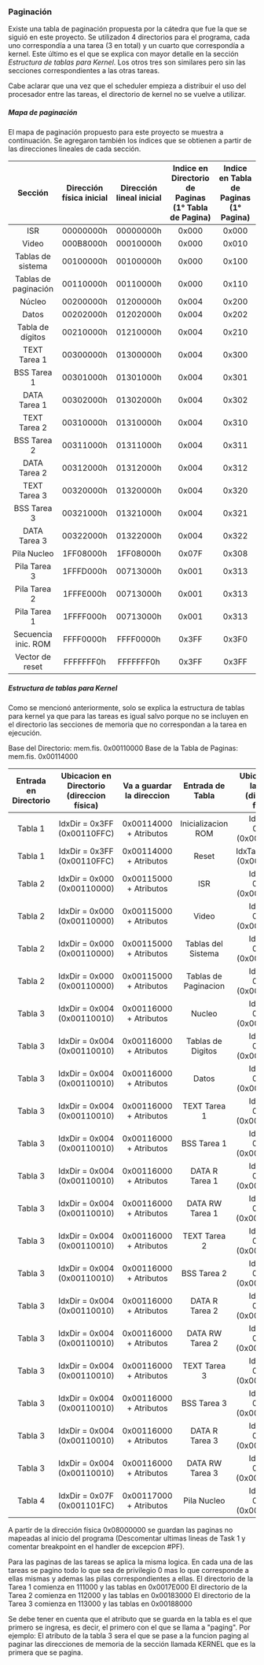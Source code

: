 ### Paginación

Existe una tabla de paginación propuesta por la cátedra que fue la que se siguió en este proyecto. Se utilizadon 4 directorios para el programa, cada uno correspondía a una tarea (3 en total) y un cuarto que correspondía a kernel. Este último es el que se explica con mayor detalle en la sección _Estructura de tablas para Kernel_. Los otros tres son similares pero sin las secciones correspondientes a las otras tareas.

Cabe aclarar que una vez que el scheduler empieza a distribuir el uso del procesador entre las tareas, el directorio de kernel no se vuelve a utilizar.

##### Mapa de paginación

El mapa de paginación propuesto para este proyecto se muestra a continuación. Se agregaron también los índices que se obtienen a partir de las direcciones lineales de cada sección.

|Sección|Dirección física inicial|Dirección lineal inicial|Indice en Directorio de Paginas (1° Tabla de Pagina)|Indice en Tabla de Paginas (1° Pagina)| 
|:---:|:---:|:---:|:---:|:---:|
|ISR                 |00000000h|00000000h|0x000|0x000|
|Video               |000B8000h|00010000h|0x000|0x010|
|Tablas de sistema   |00100000h|00100000h|0x000|0x100|
|Tablas de paginación|00110000h|00110000h|0x000|0x110|
|Núcleo              |00200000h|01200000h|0x004|0x200|
|Datos               |00202000h|01202000h|0x004|0x202|
|Tabla de dígitos    |00210000h|01210000h|0x004|0x210|
|TEXT Tarea 1        |00300000h|01300000h|0x004|0x300|
|BSS Tarea 1         |00301000h|01301000h|0x004|0x301|
|DATA Tarea 1        |00302000h|01302000h|0x004|0x302|
|TEXT Tarea 2        |00310000h|01310000h|0x004|0x310|
|BSS Tarea 2         |00311000h|01311000h|0x004|0x311|
|DATA Tarea 2        |00312000h|01312000h|0x004|0x312|
|TEXT Tarea 3        |00320000h|01320000h|0x004|0x320|
|BSS Tarea 3         |00321000h|01321000h|0x004|0x321|
|DATA Tarea 3        |00322000h|01322000h|0x004|0x322|
|Pila Nucleo         |1FF08000h|1FF08000h|0x07F|0x308|
|Pila Tarea 3        |1FFFD000h|00713000h|0x001|0x313|
|Pila Tarea 2        |1FFFE000h|00713000h|0x001|0x313|
|Pila Tarea 1        |1FFFF000h|00713000h|0x001|0x313|
|Secuencia inic. ROM |FFFF0000h|FFFF0000h|0x3FF|0x3F0|
|Vector de reset     |FFFFFFF0h|FFFFFFF0h|0x3FF|0x3FF|


##### Estructura de tablas para Kernel

Como se mencionó anteriormente, solo se explica la estructura de tablas para kernel ya que para las tareas es igual salvo porque no se incluyen en el directorio las secciones de memoria que no correspondan a la tarea en ejecución.


Base del Directorio: mem.fis. 0x00110000
Base de la Tabla de Paginas: mem.fis. 0x00114000

|Entrada en Directorio|Ubicacion en Directorio (direccion física)|Va a guardar la direccion|Entrada de Tabla|Ubicacion en la Tabla (direccion física)|Va a guardar la direccion|
|:---:|:---:|:---:|:---:|:---:|:---:|
|Tabla 1|IdxDir = 0x3FF (0x00110FFC)|0x00114000 + Atributos|Inicializacion ROM  |IdxTab = 0x3F0 (0x00114FC0)|0xFFFF0000 + Atributos|
|Tabla 1|IdxDir = 0x3FF (0x00110FFC)|0x00114000 + Atributos|Reset               |IdxTab = 0x3FF (0x00114FFC)|0xFFFFF000 + Atributos|
|Tabla 2|IdxDir = 0x000 (0x00110000)|0x00115000 + Atributos|ISR                 |IdxTab = 0x000 (0x00115000)|0x00000000 + Atributos|
|Tabla 2|IdxDir = 0x000 (0x00110000)|0x00115000 + Atributos|Video               |IdxTab = 0x010 (0x00115040)|0x000B8000 + Atributos|
|Tabla 2|IdxDir = 0x000 (0x00110000)|0x00115000 + Atributos|Tablas del Sistema  |IdxTab = 0x100 (0x00115400)|0x00100000 + Atributos|
|Tabla 2|IdxDir = 0x000 (0x00110000)|0x00115000 + Atributos|Tablas de Paginacion|IdxTab = 0x110 (0x00115440)|0x00110000 + Atributos|
|Tabla 3|IdxDir = 0x004 (0x00110010)|0x00116000 + Atributos|Nucleo              |IdxTab = 0x200 (0x00116800)|0x00200000 + Atributos|
|Tabla 3|IdxDir = 0x004 (0x00110010)|0x00116000 + Atributos|Tablas de Digitos   |IdxTab = 0x210 (0x00116840)|0x00210000 + Atributos|
|Tabla 3|IdxDir = 0x004 (0x00110010)|0x00116000 + Atributos|Datos               |IdxTab = 0x202 (0x00116808)|0x00202000 + Atributos|
|Tabla 3|IdxDir = 0x004 (0x00110010)|0x00116000 + Atributos|TEXT Tarea 1        |IdxTab = 0x300 (0x00116C00)|0x00300000 + Atributos|
|Tabla 3|IdxDir = 0x004 (0x00110010)|0x00116000 + Atributos|BSS Tarea 1         |IdxTab = 0x301 (0x00116C04)|0x00301000 + Atributos|
|Tabla 3|IdxDir = 0x004 (0x00110010)|0x00116000 + Atributos|DATA R Tarea 1      |IdxTab = 0x302 (0x00116C08)|0x00302000 + Atributos|
|Tabla 3|IdxDir = 0x004 (0x00110010)|0x00116000 + Atributos|DATA RW Tarea 1     |IdxTab = 0x303 (0x00116C0C)|0x00303000 + Atributos|
|Tabla 3|IdxDir = 0x004 (0x00110010)|0x00116000 + Atributos|TEXT Tarea 2        |IdxTab = 0x310 (0x00116C40)|0x00310000 + Atributos|
|Tabla 3|IdxDir = 0x004 (0x00110010)|0x00116000 + Atributos|BSS Tarea 2         |IdxTab = 0x311 (0x00116C44)|0x00311000 + Atributos|
|Tabla 3|IdxDir = 0x004 (0x00110010)|0x00116000 + Atributos|DATA R Tarea 2      |IdxTab = 0x312 (0x00116C48)|0x00312000 + Atributos|
|Tabla 3|IdxDir = 0x004 (0x00110010)|0x00116000 + Atributos|DATA RW Tarea 2     |IdxTab = 0x313 (0x00116C4C)|0x00313000 + Atributos|
|Tabla 3|IdxDir = 0x004 (0x00110010)|0x00116000 + Atributos|TEXT Tarea 3        |IdxTab = 0x320 (0x00116C80)|0x00320000 + Atributos|
|Tabla 3|IdxDir = 0x004 (0x00110010)|0x00116000 + Atributos|BSS Tarea 3         |IdxTab = 0x321 (0x00116C84)|0x00321000 + Atributos|
|Tabla 3|IdxDir = 0x004 (0x00110010)|0x00116000 + Atributos|DATA R Tarea 3      |IdxTab = 0x322 (0x00116C88)|0x00322000 + Atributos|
|Tabla 3|IdxDir = 0x004 (0x00110010)|0x00116000 + Atributos|DATA RW Tarea 3     |IdxTab = 0x323 (0x00116C8C)|0x00323000 + Atributos|
|Tabla 4|IdxDir = 0x07F (0x001101FC)|0x00117000 + Atributos|Pila Nucleo         |IdxTab = 0x308 (0x00117C20)|0x1FF08000 + Atributos|


  A partir de la dirección física 0x08000000 se guardan las paginas no mapeadas
  al inicio del programa (Descomentar ultimas lineas de Task 1 y comentar 
  breakpoint en el handler de excepcion #PF).

  Para las paginas de las tareas se aplica la misma logica. En cada una de las 
  tareas se pagino todo lo que sea de privilegio 0 mas lo que corresponde a ellas
  mismas y ademas las pilas correspondientes a ellas.
   El directorio de la Tarea 1 comienza en 111000 y las tablas en 0x0017E000
   El directorio de la Tarea 2 comienza en 112000 y las tablas en 0x00183000
   El directorio de la Tarea 3 comienza en 113000 y las tablas en 0x00188000
   
  Se debe tener en cuenta que el atributo que se guarda en la tabla es el que 
  primero se ingresa, es decir, el primero con el que se llama a "paging".
  Por ejemplo: El atributo de la tabla 3 sera el que se pase a la funcion 
               paging al paginar las direcciones de memoria de la sección 
               llamada KERNEL que es la primera que se pagina.